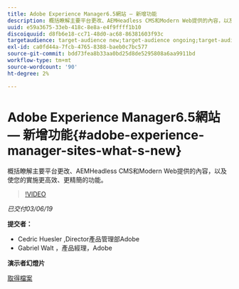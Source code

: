 ```yaml
---
title: Adobe Experience Manager6.5網站 — 新增功能
description: 概括瞭解主要平台更改、AEMHeadless CMS和Modern Web提供的內容，以及使您的實施更高效、更精簡的功能。
uuid: e59a3675-33eb-418c-8e8a-e4f9ffff1b10
discoiquuid: d8fb6e18-cc71-48d0-ac68-86381603f93c
targetaudience: target-audience new;target-audience ongoing;target-audience upgrader
exl-id: ca0fd44a-7fcb-4765-8388-baeb0c7bc577
source-git-commit: bdd73fea8b33aa0bd25d8de5295808a6aa9911bd
workflow-type: tm+mt
source-wordcount: '90'
ht-degree: 2%

---
```


# Adobe Experience Manager6.5網站 — 新增功能{#adobe-experience-manager-sites-what-s-new}

概括瞭解主要平台更改、AEMHeadless CMS和Modern Web提供的內容，以及使您的實施更高效、更精簡的功能。

>[!VIDEO](https://video.tv.adobe.com/v/26368/?quality=9)

*已交付03/06/19*

**提交者：**

* Cedric Huesler ,Director產品管理部Adobe
* Gabriel Walt ，產品經理，Adobe

**演示者幻燈片**

[取得檔案](assets/aem65-whatsnewgem-march6.pdf)
